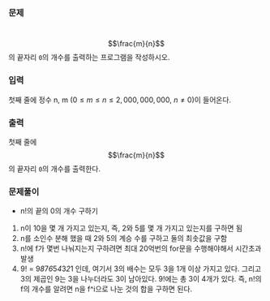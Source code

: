 ### 문제
 
$$\frac{m}{n}$$의 끝자리 ```0```의 개수를 출력하는 프로그램을 작성하시오.

### 입력
첫째 줄에 정수 n, m ($0 \leq m \leq n \leq 2,000,000,000$, $n \ne 0$)이 들어온다.

### 출력
첫째 줄에 
$$\frac{m}{n}$$의 끝자리 ```0```의 개수를 출력한다.

### 문제풀이
- n!의 끝의 0의 개수 구하기
1. n이 10을 몇 개 가지고 있는지, 즉, 2와 5를 몇 개 가지고 있는지를 구하면 됨
2. n를 소인수 분해 했을 때 2와 5의 계승 수를 구하고 둘의 최솟값을 구함
4. n!에 f가 몇번 나눠지는지 구하려면 최대 20억번의 for문을 수행해야해서 시간초과 발생
5. 9! = 9*8*7*6*5*4*3*2*1 인데, 여기서 3의 배수는 모두 3을 1개 이상 가지고 있다. 그리고 3의 제곱인 9는 3을 나누더라도 3이 남아있다. 9!에는 총 3이 4개가 있다. 즉, n!의 f의 개수를 알려면 n을 f^i으로 나눈 것의 합을 구하면 된다.